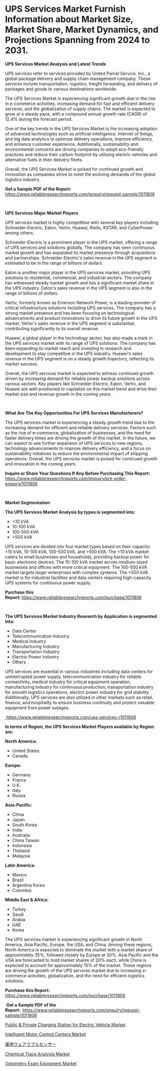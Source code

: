 <p><h1>UPS Services Market Furnish Information about Market Size, Market Share, Market Dynamics, and Projections Spanning from 2024 to 2031.</h1></p><p><strong>UPS Services Market Analysis and Latest Trends</strong></p>
<p><p>UPS services refer to services provided by United Parcel Service, Inc., a global package delivery and supply chain management company. These services include transportation, logistics, freight forwarding, and delivery of packages and goods to various destinations worldwide.</p><p>The UPS Services Market is experiencing significant growth due to the rise in e-commerce activities, increasing demand for fast and efficient delivery services, and the globalization of supply chains. The market is expected to grow at a steady pace, with a compound annual growth rate (CAGR) of 12.4% during the forecast period.</p><p>One of the key trends in the UPS Services Market is the increasing adoption of advanced technologies such as artificial intelligence, internet of things, and big data analytics to optimize delivery operations, improve efficiency, and enhance customer experience. Additionally, sustainability and environmental concerns are driving companies to adopt eco-friendly practices and reduce their carbon footprint by utilizing electric vehicles and alternative fuels in their delivery fleets.</p><p>Overall, the UPS Services Market is poised for continued growth and innovation as companies strive to meet the evolving demands of the global logistics industry.</p></p>
<p><strong>Get a Sample PDF of the Report:&nbsp;</strong> <a href="https://www.reliableresearchreports.com/enquiry/request-sample/1011806">https://www.reliableresearchreports.com/enquiry/request-sample/1011806</a></p>
<p>&nbsp;</p>
<p><strong>UPS Services Major Market Players</strong></p>
<p><p>UPS services market is highly competitive with several key players including Schneider-Electric, Eaton, Vertiv, Huawei, Riello, KSTAR, and CyberPower among others. </p><p>Schneider-Electric is a prominent player in the UPS market, offering a range of UPS services and solutions globally. The company has seen continuous market growth and has expanded its market presence through acquisitions and partnerships. Schneider-Electric's sales revenue in the UPS segment is estimated to be in the range of billions of dollars.</p><p>Eaton is another major player in the UPS services market, providing UPS solutions to residential, commercial, and industrial sectors. The company has witnessed steady market growth and has a significant market share in the UPS industry. Eaton's sales revenue in the UPS segment is also in the range of billions of dollars.</p><p>Vertiv, formerly known as Emerson Network Power, is a leading provider of critical infrastructure solutions including UPS services. The company has a strong market presence and has been focusing on technological advancements and product innovations to drive its future growth in the UPS market. Vertiv's sales revenue in the UPS segment is substantial, contributing significantly to its overall revenue.</p><p>Huawei, a global player in the technology sector, has also made a mark in the UPS services market with its range of UPS solutions. The company has been expanding its market reach and investing in research and development to stay competitive in the UPS industry. Huawei's sales revenue in the UPS segment is on a steady growth trajectory, reflecting its market success.</p><p>Overall, the UPS services market is expected to witness continued growth driven by increasing demand for reliable power backup solutions across various sectors. Key players like Schneider-Electric, Eaton, Vertiv, and Huawei are well-positioned to capitalize on this market trend and drive their market size and revenue growth in the coming years.</p></p>
<p>&nbsp;</p>
<p><strong>What Are The Key Opportunities For UPS Services Manufacturers?</strong></p>
<p><p>The UPS services market is experiencing a steady growth trend due to the increasing demand for efficient and reliable delivery services. Factors such as the rise of e-commerce, globalization of businesses, and the need for faster delivery times are driving the growth of this market. In the future, we can expect to see further expansion of UPS services to new regions, technology advancements to improve delivery efficiency, and a focus on sustainability initiatives to reduce the environmental impact of shipping operations. Overall, the UPS services market is poised for continued growth and innovation in the coming years.</p></p>
<p><strong>Inquire or Share Your Questions If Any Before Purchasing This Report:</strong> <a href="https://www.reliableresearchreports.com/enquiry/pre-order-enquiry/1011806">https://www.reliableresearchreports.com/enquiry/pre-order-enquiry/1011806</a></p>
<p>&nbsp;</p>
<p><strong>Market Segmentation</strong></p>
<p><strong>The UPS Services Market Analysis by types is segmented into:</strong></p>
<p><ul><li><10 kVA</li><li>10-100 kVA</li><li>100-500 kVA</li><li>>500 kVA</li></ul></p>
<p><p>UPS services are divided into four market types based on their capacity: <10 kVA, 10-100 kVA, 100-500 kVA, and >500 kVA. The <10 kVA market caters to small businesses and households, providing backup power for basic electronic devices. The 10-100 kVA market serves medium-sized businesses and offices with more critical equipment. The 100-500 kVA market targets larger enterprises with complex systems. The >500 kVA market is for industrial facilities and data centers requiring high-capacity UPS systems for continuous power supply.</p></p>
<p><strong>Purchase this Report:&nbsp;</strong><a href="https://www.reliableresearchreports.com/purchase/1011806">https://www.reliableresearchreports.com/purchase/1011806</a></p>
<p>&nbsp;</p>
<p><strong>The UPS Services Market Industry Research by Application is segmented into:</strong></p>
<p><ul><li>Data Center</li><li>Telecommunication Industry</li><li>Medical Industry</li><li>Manufacturing Industry</li><li>Transportation Industry</li><li>Electric Power Industry</li><li>Others</li></ul></p>
<p><p>UPS services are essential in various industries including data centers for uninterrupted power supply, telecommunication industry for reliable connectivity, medical industry for critical equipment operation, manufacturing industry for continuous production, transportation industry for smooth logistics operations, electric power industry for grid stability. Additionally, UPS services are also utilized in other markets such as retail, finance, and hospitality to ensure business continuity and protect valuable equipment from power outages.</p></p>
<p><a href="https://www.reliableresearchreports.com/ups-services-r1011806">&nbsp;https://www.reliableresearchreports.com/ups-services-r1011806</a></p>
<p><strong>In terms of Region, the UPS Services Market Players available by Region are:</strong></p>
<p>
    <p> <strong> North America: </strong>
        <ul>
            <li>United States</li>
            <li>Canada</li>
        </ul>
        </p> 
    <p> <strong> Europe: </strong>
        <ul>
            <li>Germany</li>
            <li>France</li>
            <li>U.K.</li>
            <li>Italy</li>
            <li>Russia</li>
        </ul>
        </p> 
    <p> <strong> Asia-Pacific: </strong>
        <ul>
            <li>China</li>
            <li>Japan</li>
            <li>South Korea</li>
            <li>India</li>
            <li>Australia</li>
            <li>China Taiwan</li>
            <li>Indonesia</li>
            <li>Thailand</li>
            <li>Malaysia</li>
        </ul>
        </p> 
    <p> <strong> Latin America: </strong>
        <ul>
            <li>Mexico</li>
            <li>Brazil</li>
            <li>Argentina Korea</li>
            <li>Colombia</li>
        </ul>
        </p> 
    <p> <strong> Middle East & Africa: </strong>
        <ul>
            <li>Turkey</li>
            <li>Saudi</li>
            <li>Arabia</li>
            <li>UAE</li>
            <li>Korea</li>
        </ul>
    </p>
    </p>
<p><p>The UPS services market is experiencing significant growth in North America, Asia Pacific, Europe, the USA, and China. Among these regions, North America is expected to dominate the market with a market share of approximately 35%, followed closely by Europe at 30%. Asia Pacific and the USA are forecasted to hold market shares of 20% each, while China is expected to account for approximately 15% of the market. These regions are driving the growth of the UPS services market due to increasing e-commerce activities, globalization, and the need for efficient logistics solutions.</p></p>
<p><strong>Purchase this Report: </strong><a href="https://www.reliableresearchreports.com/purchase/1011806">https://www.reliableresearchreports.com/purchase/1011806</a></p>
<p>&nbsp;<strong>Get a Sample PDF of the Report:&nbsp;&nbsp;</strong><a href="https://www.reliableresearchreports.com/enquiry/request-sample/1011806">https://www.reliableresearchreports.com/enquiry/request-sample/1011806</a></p>
<p><strong></strong></p>
<p><p><a href="https://www.linkedin.com/pulse/public-amp-private-charging-station-electric-vehicle-market-size-xmefe">Public & Private Charging Station for Electric Vehicle Market</a></p><p><a href="https://github.com/AdrianaPaucek2023/Market-Research-Report-List-1/blob/main/intelligent-motor-control-centers-market.md">Intelligent Motor Control Centers Market</a></p><p><a href="https://github.com/one-cool-chick/Market-Research-Report-List-1/blob/main/666282655618.md">軍用ウェアラブルセンサー</a></p><p><a href="https://github.com/lorenzaSchmeler/Market-Research-Report-List-1/blob/main/chemical-trace-analysis-market.md">Chemical Trace Analysis Market</a></p><p><a href="https://www.linkedin.com/pulse/optometry-exam-equipment-market-competitive-analysis-trends-rzjbe">Optometry Exam Equipment Market</a></p></p>